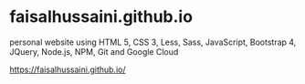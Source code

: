 # faisalhussaini.github.io
personal website using HTML 5, CSS 3, Less, Sass, JavaScript, Bootstrap 4, JQuery, Node.js, NPM, Git and Google Cloud

https://faisalhussaini.github.io/
